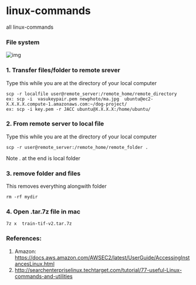 # linux-commands
all linux-commands

### File system

![img](https://i.stack.imgur.com/CNf2r.png)



### 1. Transfer files/folder to remote srever

Type this while you are at the directory of your local computer

```
scp -r localfile user@remote_server:/remote_home/remote_directory
ex: scp -i  vasukeypair.pem newphoto/ma.jpg  ubuntu@ec2-X.X.X.X.compute-1.amazonaws.com:~/dog-project/ 
ex: scp -i key.pem -r JACC ubuntu@X.X.X.X:/home/ubuntu/
```




### 2. From remote server to local file

Type this while you are at the directory of your local computer
```
scp -r user@remote_server:/remote_home/remote_folder .

```

 Note . at the end is local folder

### 3. remove folder and files

This removes everything alongwith folder

```
rm -rf mydir
```

### 4. Open .tar.7z file in mac
```
7z x  train-tif-v2.tar.7z
```


### References:
1. Amazon: https://docs.aws.amazon.com/AWSEC2/latest/UserGuide/AccessingInstancesLinux.html
1. http://searchenterpriselinux.techtarget.com/tutorial/77-useful-Linux-commands-and-utilities
